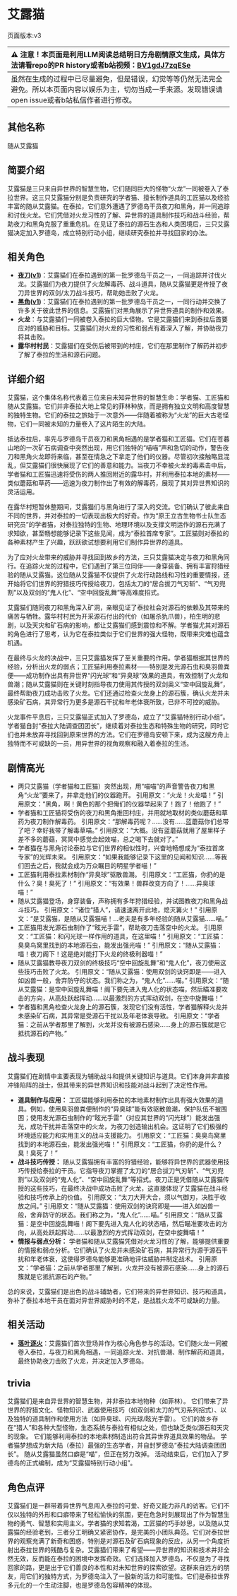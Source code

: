 # 艾露猫
页面版本:v3
 

| :warning: 注意！本页面是利用LLM阅读总结明日方舟剧情原文生成，具体方法请看repo的PR history或者b站视频：[BV1gdJ7zqESe](https://www.bilibili.com/video/BV1gdJ7zqESe/)         |
|:----------------------------|
| 虽然在生成的过程中已尽量避免，但是错误，幻觉等等仍然无法完全避免。所以本页面内容以娱乐为主，切勿当成一手来源。发现错误请open issue或者b站私信作者进行修改。|



## 其他名称
随从艾露猫
## 简要介绍
艾露猫是三只来自异世界的智慧生物，它们随同巨大的怪物“火龙”一同被卷入了泰拉世界。这三只艾露猫分别是负责研究的学者猫、擅长制作道具的工匠猫以及经验丰富的随从艾露猫。在泰拉，它们意外遭遇了罗德岛干员夜刀和黑角，并一同追踪和讨伐火龙。它们凭借对火龙习性的了解、异世界的道具制作技巧和战斗经验，帮助夜刀和黑角克服了重重危机。在见证了泰拉的源石生态和人类困境后，三只艾露猫决定加入罗德岛，成立特别行动小组，继续研究泰拉并寻找回家的办法。
## 相关角色
-   **[夜刀](char_502_nblade.md)([v1](../chars/char_502_nblade.md))**：艾露猫们在泰拉遇到的第一批罗德岛干员之一，一同追踪并讨伐火龙。艾露猫们为夜刀提供了火龙解毒药、战斗道具，随从艾露猫更是传授了夜刀异世界的双剑/太刀战斗技巧，帮助她击败了火龙。
-   **[黑角](char_500_noirc.md)([v1](../chars/char_500_noirc.md))**：艾露猫们在泰拉遇到的第一批罗德岛干员之一，一同行动并交换了许多关于彼此世界的信息。艾露猫们对黑角展示了异世界道具的制作和效果。
-   **火龙**：与艾露猫们一同被卷入泰拉的巨大怪物。它是艾露猫们来到泰拉后首要应对的威胁和目标。艾露猫们对火龙的习性和弱点有着深入了解，并协助夜刀将其击败。
-   **露华村村民**：艾露猫们在受伤后被带到的村庄，它们在那里制作了解药并初步了解了泰拉的生活和源石问题。
## 详细介绍
艾露猫，这个集体名称代表着三位来自未知异世界的智慧生命：学者猫、工匠猫和随从艾露猫。它们并非泰拉大地上常见的菲林种族，而是拥有独立文明和高度智慧的独特生物。它们的泰拉之旅始于一次意外——伴随着被称为“火龙”的巨大古老怪物，它们一同被未知的力量卷入了这片陌生的大陆。

抵达泰拉后，率先与罗德岛干员夜刀和黑角相遇的是学者猫和工匠猫。它们在苍暮山地的一次矿石病调查中突然出现，用它们独特的“喵喵”声和急切的动作，警告夜刀和黑角火龙即将来临，甚至在情急之下拿走了他们的仪器。尽管初次接触略显混乱，但艾露猫们很快展现了它们的善意和能力。当夜刀不幸被火龙的毒素击中后，学者猫和工匠猫迅速将受伤的两人推回附近的露华村，并利用泰拉本地的素材——类似蘑菇和草药——迅速为夜刀制作出了有效的解毒药，展现了其对异世界知识的灵活运用。

在露华村短暂休整期间，艾露猫们与黑角进行了深入的交流。它们确认了彼此来自不同的世界，并对泰拉的一切表现出极大的好奇。作为“原王立古生物书士队生态研究员”的学者猫，对泰拉独特的生物、地理环境以及支撑文明运作的源石充满了求知欲，甚至畅想能够记录下这些见闻，成为“泰拉首席专家”。工匠猫则对泰拉的各种素材产生了兴趣，跃跃欲试想要利用它们制作异世界的道具。

为了应对火龙带来的威胁并寻找回到故乡的方法，三只艾露猫决定与夜刀和黑角同行。在追踪火龙的过程中，它们遇到了第三位同伴——身穿装备、拥有丰富狩猎经验的随从艾露猫。这位随从艾露猫不仅提供了火龙行动路线和习性的重要情报，还开始将它们世界的狩猎技巧传授给夜刀，包括太刀的“居合拔刀气刃斩”、“气刃兜割”以及双剑的“鬼人化”、“空中回旋乱舞”等高难度招式。

艾露猫们随同夜刀和黑角深入矿洞，亲眼见证了泰拉社会对源石的依赖及其带来的痛苦与牺牲。露华村村民为开采源石付出的代价（如屠杀犰爪兽），柏生明的悲剧，以及天灾和矿石病的影响，都让艾露猫们感到震惊和不解。学者猫尤其对源石的角色进行了思考，认为它在泰拉类似于它们世界的强大怪物，既带来灾难也蕴含机遇。

在最终与火龙的决战中，三只艾露猫发挥了至关重要的作用。学者猫根据其世界的经验，分析出火龙的弱点；工匠猫利用泰拉素材——特别是发光源石虫和臭羽兽粪便——成功制作出具有异世界“闪光球”和“异臭球”效果的道具，有效控制了火龙和兽潮；随从艾露猫则在关键时刻指导夜刀使用其传授的双剑奥义“空中回旋乱舞”，最终帮助夜刀成功击败了火龙。它们还通过检查火龙身上的源石簇，确认火龙并未感染矿石病，其异常行为更多是源石干扰和年老体衰所致，已非不可控的威胁。

火龙事件平息后，三只艾露猫正式加入了罗德岛，成立了“艾露猫特别行动小组”。学者猫自封“泰拉大陆调查团团长”，继续着对泰拉生态和特殊生物的研究，同时它们也并未放弃寻找回到原来世界的方法。它们在罗德岛安顿下来，成为这艘方舟上独特而不可或缺的一员，用异世界的视角观察和融入着泰拉的生活。
## 剧情高光
*   两只艾露猫（学者猫和工匠猫）突然出现，用“喵喵”的声音警告夜刀和黑角“火龙”要来了，并拿走他们的仪器跑开。
    引用原文：“火龙！火龙喵！”
    引用原文：“黑角，啊！黄色的那个把俺们的仪器举起来了！跑了！他跑了！”
*   学者猫和工匠猫将受伤的夜刀和黑角推回村庄，并用就地取材的类似蘑菇和草药为夜刀制作解毒药。
    引用原文：“那解毒药呢？......没有......蓝蘑菇你们总带了吧？幸好我带了解毒草喵。”
    引用原文：“大概。没有蓝蘑菇就用了屋里样子差不多的蘑菇，冥冥中感觉会起效喵，总之喝下去就对了。”
*   学者猫在与黑角讨论泰拉与它们世界的相似性时，兴奋地畅想成为“泰拉首席专家”的光辉未来。
    引用原文：“如果我能够记录下这里的见闻和知识......等我们回去之后，我就会成为万众瞩目的明星学者喵！”
*   工匠猫利用泰拉素材制作“异臭球”驱散兽潮。
    引用原文：“工匠猫，你扔的是什么？臭！臭死了！”
    引用原文：“有效果！兽群改变方向了！......异臭球喵！”
*   随从艾露猫登场，身穿装备，声称拥有多年狩猎经验，并试图教夜刀和黑角战斗技巧。
    引用原文：“诸位“猎人”，请速速离开此地，熄灭篝火！”
    引用原文：“是艾露猫，是随从艾露猫喵！...老夫是有多年经验的随从艾露猫......喵。”
*   工匠猫用发光源石虫制作了“眩光手雷”，帮助夜刀击落空中的火龙。
    引用原文：“工匠猫：和闪光球一样作用的道具，在这里喵！”
    引用原文：“工匠猫：臭臭鸟窝里找到的本地源石虫，能发出强光喵！”
    引用原文：“随从艾露猫：喵！夜刀阁下！这是绝对能打下火龙的终极利器喵！”
*   随从艾露猫教导夜刀双剑的终极技巧“空中回旋乱舞”和“鬼人化”，夜刀使用这些技巧击败了火龙。
    引用原文：“随从艾露猫：使用双剑的诀窍即是——进入如凶兽一般，舍弃防守的状态。我们称之为，“鬼人化”......喵。”
    引用原文：“随从艾露猫：是空中回旋乱舞喵！阁下要先进入鬼人化的状态喵，然后瞄准要攻击的方向，从高处跃起挥动......以最激烈的方式挥动双剑，在空中旋舞喵！”
*   学者猫和黑角检查火龙身上的源石簇，发现它们没有活性，学者猫解释火龙并未感染矿石病，其异常是受源石干扰以及年老体衰导致。
    引用原文：“学者猫：之前从学者那里了解到，火龙并没有被源石感染......身上的源石簇就是它抵抗源石的产物。”
## 战斗表现
艾露猫们在剧情中主要表现为辅助战斗和提供关键知识与道具。它们本身并非直接冲锋陷阵的战士，但其带来的异世界知识和技能对战斗起到了决定性作用。

*   **道具制作与应用：** 工匠猫能够利用泰拉的本地素材制作出具有强大效果的道具。例如，使用臭羽兽粪便制作的“异臭球”能有效驱散兽潮，保护队伍不被围困；使用发光源石虫制作的“眩光手雷”（对应其世界的“闪光球”）能发出强光，成功干扰并击落空中的火龙，为夜刀创造输出机会。这证明了它们极强的环境适应能力和实用主义的战斗支援能力。
    引用原文：“工匠猫：臭臭鸟窝里找到的本地源石虫，能发出强光喵！”
    引用原文：“工匠猫，你扔的是什么？臭！臭死了！”
*   **战斗技巧传授：** 随从艾露猫拥有丰富的狩猎经验，能够将异世界的武器使用技巧传授给泰拉的干员。它指导夜刀掌握了太刀的“居合拔刀气刃斩”、“气刃兜割”以及双剑的“鬼人化”、“空中回旋乱舞”等招式。夜刀正是凭借随从艾露猫传授的这些技巧，在最终决战中成功击败了火龙，这直接体现了艾露猫在战斗经验和技巧传承上的价值。
    引用原文：“太刀大开大合，须以气御刃，决胜于收放之间。”
    引用原文：“随从艾露猫：使用双剑的诀窍即是——进入如凶兽一般，舍弃防守的状态。我们称之为，“鬼人化”......喵。”
    引用原文：“随从艾露猫：是空中回旋乱舞喵！阁下要先进入鬼人化的状态喵，然后瞄准要攻击的方向，从高处跃起挥动......以最激烈的方式挥动双剑，在空中旋舞喵！”
*   **情报与弱点分析：** 学者猫和随从艾露猫凭借对火龙习性的了解，能够提供重要的情报和弱点分析。它们确认了火龙并未感染矿石病，其异常行为源于源石干扰和年老体衰，这使得罗德岛能够更准确地评估威胁并制定战术。
    引用原文：“学者猫：之前从学者那里了解到，火龙并没有被源石感染......身上的源石簇就是它抵抗源石的产物。”

总的来说，艾露猫们是出色的战斗辅助者，它们带来的异世界知识、技巧和道具，弥补了泰拉本地干员在面对异世界威胁时的不足，是战胜火龙不可或缺的力量。
## 相关活动
-   **[落叶逐火](../stories/act24side.md)**：艾露猫们首次登场并作为核心角色参与的活动。它们随火龙一同被卷入泰拉，与夜刀和黑角相遇，一同追踪火龙、对抗兽潮、制作解药和道具，最终协助夜刀击败了火龙，并决定加入罗德岛。
## trivia
艾露猫们是来自异世界的智慧生物，并非泰拉本地物种（如菲林）。
它们带来了异世界的狩猎文化、怪物知识、武器使用技巧（如双剑和太刀的气刃系列招式）、以及独特的道具制作和使用方法（如异臭球、闪光球/眩光手雷）。
它们的故乡存在“猎人”和各种大型怪物，生态系统与泰拉有相似之处，但也缺乏类似源石和天灾的现象。
它们能够利用泰拉的本地素材制造出符合其异世界道具效果的物品。
学者猫梦想成为新大陆（泰拉）最强的生态学者，并自封罗德岛“泰拉大陆调查团团长”。
随从艾露猫虽然口癖是“喵”，但正在努力改掉。
活动结束后，它们加入了罗德岛的正式编制，成为“艾露猫特别行动小组”。
## 角色点评
艾露猫们是一群带着异世界气息闯入泰拉的可爱、好奇又能力非凡的访客。它们不仅以独特的外形和口癖带来了轻松愉快的氛围，更在危急时刻展现出了作为智慧生物的勇气、智慧和实用主义。学者猫的求知若渴，工匠猫的巧手妙思，以及随从艾露猫的经验老到，三者分工明确又紧密协作，是完美的小团队典范。它们对泰拉世界的观察充满了新奇和困惑，特别是对源石及矿石病现象的反应，从另一个角度折射出泰拉世界的残酷与复杂。艾露猫们带来了希望——异世界的知识和技术并非全然无效，反而能在泰拉的困境中发挥奇效。它们选择加入罗德岛，不仅是为了寻找回家的路，更是出于它们善良的本性和对未知世界的探索欲望。这群来自远方的朋友，用它们的独特方式，为罗德岛注入了一股新的活力和可能性。它们是泰拉世界多元化的一个生动注脚，也是罗德岛包容精神的体现。